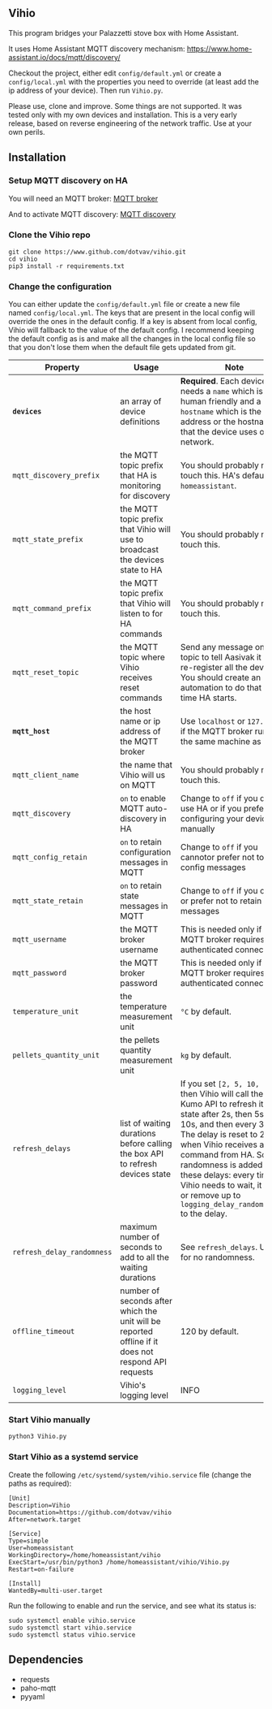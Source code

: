 ## Vihio

This program bridges your Palazzetti stove box with Home Assistant.

It uses Home Assistant MQTT discovery mechanism: https://www.home-assistant.io/docs/mqtt/discovery/ 

Checkout the project, either edit ```config/default.yml``` or create a ```config/local.yml``` with the properties you need to override (at least add the ip address of your device). Then run ```Vihio.py```.

Please use, clone and improve. Some things are not supported. It was tested only with my own devices and installation. This is a very early release, based on reverse engineering of the network traffic. Use at your own perils.

## Installation

### Setup MQTT discovery on HA
You will need an MQTT broker: [MQTT broker](https://www.home-assistant.io/docs/mqtt/broker/)

And to activate MQTT discovery: [MQTT discovery](https://www.home-assistant.io/docs/mqtt/discovery/)

### Clone the Vihio repo
```
git clone https://www.github.com/dotvav/vihio.git
cd vihio
pip3 install -r requirements.txt
```

### Change the configuration
You can either update the ```config/default.yml``` file or create a new file named ```config/local.yml```. The keys that are present in the local config will override the ones in the default config. If a key is absent from local config, Vihio will fallback to the value of the default config. I recommend keeping the default config as is and make all the changes in the local config file so that you don't lose them when the default file gets updated from git.

Property | Usage | Note
--- | --- | ---
**`devices`** | an array of device definitions | **Required**. Each device needs a `name` which is human friendly and a `hostname` which is the ip address or the hostname that the device uses on the network.   
`mqtt_discovery_prefix` | the MQTT topic prefix that HA is monitoring for discovery | You should probably not touch this. HA's default is `homeassistant`. 
`mqtt_state_prefix` | the MQTT topic prefix that Vihio will use to broadcast the devices state to HA | You should probably not touch this.
`mqtt_command_prefix` | the MQTT topic prefix that Vihio will listen to for HA commands | You should probably not touch this.
`mqtt_reset_topic` | the MQTT topic where Vihio receives reset commands | Send any message on this topic to tell Aasivak it must re-register all the devices. You should create an automation to do that every time HA starts.
**`mqtt_host`** | the host name or ip address of the MQTT broker | Use `localhost` or `127.0.0.1` if the MQTT broker runs on the same machine as Vihio.
`mqtt_client_name` | the name that Vihio will us on MQTT | You should probably not touch this.
`mqtt_discovery` | `on` to enable MQTT auto-discovery in HA | Change to `off` if you don't use HA or if you prefer configuring your devices manually 
`mqtt_config_retain` | `on` to retain configuration messages in MQTT | Change to `off` if you cannotor prefer not to retain config messages
`mqtt_state_retain` | `on` to retain state messages in MQTT | Change to `off` if you cannot or prefer not to retain state messages
`mqtt_username` | the MQTT broker username | This is needed only if the MQTT broker requires an authenticated connection.
`mqtt_password` | the MQTT broker password | This is needed only if the MQTT broker requires an authenticated connection.
`temperature_unit` | the temperature measurement unit | `°C` by default.
`pellets_quantity_unit` | the pellets quantity measurement unit | `kg` by default.
`refresh_delays` | list of waiting durations before calling the box API to refresh devices state | If you set `[2, 5, 10, 30]` then Vihio will call the Hi-Kumo API to refresh its state after 2s, then 5s, then 10s, and then every 30s. The delay is reset to 2s when Vihio receives a command from HA. Some randomness is added to these delays: every time Vihio needs to wait, it adds or remove up to `logging_delay_randomness/2` to the delay. 
`refresh_delay_randomness` | maximum number of seconds to add to all the waiting durations | See `refresh_delays`. Use `0` for no randomness.
`offline_timeout` | number of seconds after which the unit will be reported offline if it does not respond API requests | 120 by default.
`logging_level` | Vihio's logging level | INFO


### Start Vihio manually
```
python3 Vihio.py
```

### Start Vihio as a systemd service
Create the following ```/etc/systemd/system/vihio.service``` file (change the paths as required):

```
[Unit]
Description=Vihio
Documentation=https://github.com/dotvav/vihio
After=network.target

[Service]
Type=simple
User=homeassistant
WorkingDirectory=/home/homeassistant/vihio
ExecStart=/usr/bin/python3 /home/homeassistant/vihio/Vihio.py
Restart=on-failure

[Install]
WantedBy=multi-user.target
```

Run the following to enable and run the service, and see what its status is:
```
sudo systemctl enable vihio.service
sudo systemctl start vihio.service
sudo systemctl status vihio.service
```

## Dependencies

- requests
- paho-mqtt
- pyyaml


